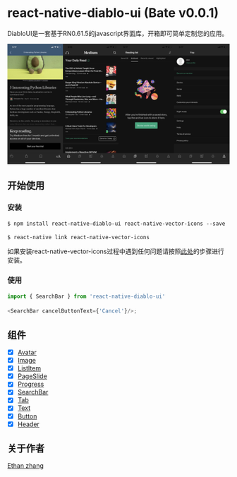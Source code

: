 # react-native-diablo-ui (Bate v0.0.1)

DiabloUI是一套基于RN0.61.5的javascript界面库，开箱即可简单定制您的应用。

![react-native-diablo-ui Toolkit](./doc/demo/15893644435195.png)

## 开始使用

### 安装

`$ npm install react-native-diablo-ui react-native-vector-icons --save`

`$ react-native link react-native-vector-icons`

如果安装react-native-vector-icons过程中遇到任何问题请按照[此处](https://github.com/oblador/react-native-vector-icons#installation)的步骤进行安装。

### 使用

```js
import { SearchBar } from 'react-native-diablo-ui'

<SearchBar cancelButtonText={'Cancel'}/>;
```

## 组件

- [x] [Avatar](https://github.com/Dmedu/DiabloUI/blob/master/components/Avatar/avatar.md)
- [x] [Image](https://github.com/Dmedu/DiabloUI/blob/master/components/Image/image.md)
- [x] [ListItem](https://github.com/Dmedu/DiabloUI/blob/master/components/ListItem/ListItem.md)
- [x] [PageSlide](https://github.com/Dmedu/DiabloUI/blob/master/components/PageSlide/PageSlide.md)
- [x] [Progress](https://github.com/Dmedu/DiabloUI/blob/master/components/Progress/progress.md)
- [x] [SearchBar](https://github.com/Dmedu/DiabloUI/blob/master/components/SearchBar/SearchBar.md)
- [x] [Tab](https://github.com/Dmedu/DiabloUI/blob/master/components/Tab/Tab.md)
- [x] [Text](https://github.com/Dmedu/DiabloUI/blob/master/components/Text/text.md)
- [x] [Button](https://github.com/Dmedu/DiabloUI/blob/master/components/Button/Button.md)
- [x] [Header](https://github.com/Dmedu/DiabloUI/blob/master/components/Header/Header.md)

## 关于作者

[Ethan zhang](https://dmedu.github.io/EthanZhang.me/)